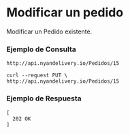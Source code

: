 # Modificar un pedido
Modificar un Pedido existente.

### Ejemplo de Consulta
```
http://api.nyandelivery.io/Pedidos/15
```

```
curl --request PUT \
http://api.nyandelivery.io/Pedidos/15
```

### Ejemplo de Respuesta

```
[
  202 OK
]
```